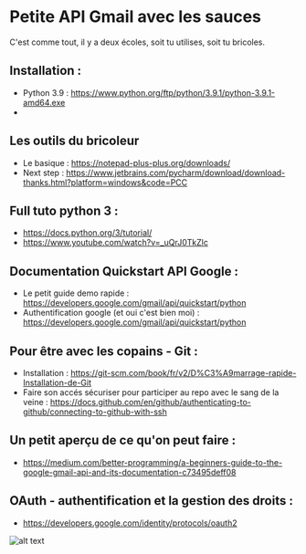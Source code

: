 # Petite API Gmail avec les sauces


C'est comme tout, il y a deux écoles, soit tu utilises, soit tu bricoles.

## Installation :
* Python 3.9 : https://www.python.org/ftp/python/3.9.1/python-3.9.1-amd64.exe
* 
  
## Les outils du bricoleur
* Le basique : https://notepad-plus-plus.org/downloads/
* Next step : https://www.jetbrains.com/pycharm/download/download-thanks.html?platform=windows&code=PCC

## Full tuto python 3 :
* https://docs.python.org/3/tutorial/
* https://www.youtube.com/watch?v=_uQrJ0TkZlc

## Documentation Quickstart API Google :
* Le petit guide demo rapide : https://developers.google.com/gmail/api/quickstart/python
* Authentification google (et oui c'est bien moi) : https://developers.google.com/gmail/api/quickstart/python

## Pour être avec les copains - Git : 
* Installation : https://git-scm.com/book/fr/v2/D%C3%A9marrage-rapide-Installation-de-Git
* Faire son accés sécuriser pour participer au repo avec le sang de la veine : https://docs.github.com/en/github/authenticating-to-github/connecting-to-github-with-ssh
  
## Un petit aperçu de ce qu'on peut faire :
* https://medium.com/better-programming/a-beginners-guide-to-the-google-gmail-api-and-its-documentation-c73495deff08

## OAuth - authentification et la gestion des droits : 
* https://developers.google.com/identity/protocols/oauth2


![alt text](https://developers.google.com/identity/protocols/oauth2/images/flows/authorization-code.png)